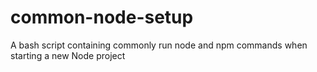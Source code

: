 # common-node-setup
A bash script containing commonly run node and npm commands when starting a new Node project
